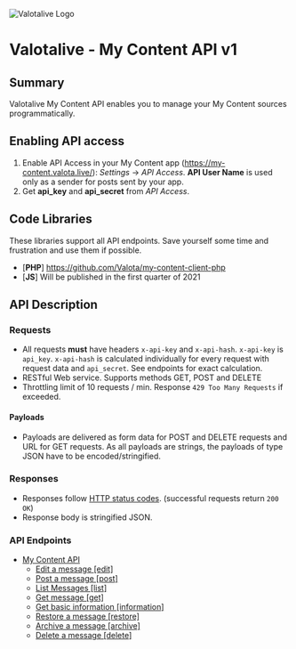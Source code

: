 ![Valotalive Logo](https://store.valotalive.com/img/valotalive_logo.png)
# Valotalive - My Content API v1



## Summary
Valotalive My Content API enables you to manage your My Content sources programmatically. 

## Enabling API access
1. Enable API Access in your My Content app (https://my-content.valota.live/): _Settings_ -> _API Access_. **API User Name** is used only as a sender for posts sent by your app.
1. Get **api_key** and **api_secret** from _API Access_. 



## Code Libraries

These libraries support all API endpoints. Save yourself some time and frustration and use them if possible. 


- [**PHP**] https://github.com/Valota/my-content-client-php
- [**JS**] Will be published in the first quarter of 2021


## API Description

### Requests
- All requests __must__ have headers `x-api-key` and `x-api-hash`. `x-api-key` is `api_key`. `x-api-hash` is calculated individually for every request with request data and `api_secret`. See endpoints for exact calculation.
- RESTful Web service. Supports methods GET, POST and DELETE
- Throttling limit of 10 requests / min. Response `429 Too Many Requests` if exceeded. 

#### Payloads
- Payloads are delivered as form data for POST and DELETE requests and URL for GET requests. As all payloads are strings, the payloads of type JSON have to be encoded/stringified.  



### Responses
- Responses follow [HTTP status codes](https://en.wikipedia.org/wiki/List_of_HTTP_status_codes). (successful requests return `200 OK`) 
- Response body is stringified JSON.

### API Endpoints
- [My Content API](README.md)
  - [Edit a message [edit]](edit.md)  
  - [Post a message [post]](post.md)  
  - [List Messages [list]](list.md)  
  - [Get message [get]](get.md)  
  - [Get basic information [information]](information.md)  
  - [Restore a message [restore]](restore.md)  
  - [Archive a message [archive]](archive.md)  
  - [Delete a message [delete]](delete.md)  


